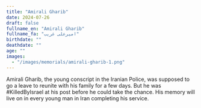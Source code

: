 ```yaml
---
title: "Amirali Gharib"
date: 2024-07-26
draft: false
fullname_en: "Amirali Gharib"
fullname_fa: "امیرعلی غریب"
birthdate: ""
deathdate: ""
age: ""
images:
  - "/images/memorials/amirali-gharib-1.png"
---
```


Amirali Gharib, the young conscript in the Iranian Police, was supposed to go a leave to reunite with his family for a few days. But he was #KilledByIsrael at his post before he could take the chance. His memory will live on in every young man in Iran completing his service.